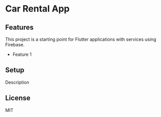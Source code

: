 # Car Rental App

## Features
This project is a starting point for Flutter applications with services using Firebase.

- Feature 1

## Setup
Description 

## License
MIT

